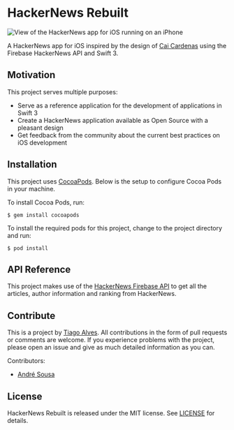 # HackerNews Rebuilt

![View of the HackerNews app for iOS running on an iPhone](http://i.imgur.com/n5jkOfJ.jpg)

A HackerNews app for iOS inspired by the design of [Cai Cardenas](https://dribbble.com/shots/2057590-Hacker-News-iPhone-App) using the Firebase HackerNews API and Swift 3.

## Motivation

This project serves multiple purposes:
* Serve as a reference application for the development of applications in Swift 3
* Create a HackerNews application available as Open Source with a pleasant design
* Get feedback from the community about the current best practices on iOS development

## Installation

This project uses [CocoaPods](https://cocoapods.org). Below is the setup to configure Cocoa Pods in your machine.

To install Cocoa Pods, run:
```
$ gem install cocoapods
```

To install the required pods for this project, change to the project directory and run:
```
$ pod install
```

## API Reference

This project makes use of the [HackerNews Firebase API](https://github.com/HackerNews/API) to get all the articles, author information and ranking from HackerNews.

## Contribute

This is a project by [Tiago Alves](https://twitter.com/alvesjtiago/). All contributions in the form of pull requests or comments are welcome. If you experience problems with the project, please open an issue and give as much detailed information as you can.

Contributors:
* [André Sousa](https://twitter.com/_andre_sousa)

## License

HackerNews Rebuilt is released under the MIT license. See [LICENSE](LICENSE) for details.
